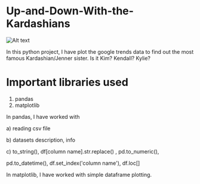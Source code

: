 # Up-and-Down-With-the-Kardashians


![Alt text](home/kjfamilytree.png?raw=true "Title")

In this python project, I have plot the google trends data to find out the most famous Kardashian/Jenner sister.
Is it Kim? Kendall? Kylie?

# Important libraries used

1. pandas
2. matplotlib

In pandas, I have worked with

   a) reading csv file
         
   b) datasets description, info
         
   c) to_string(), df[column name].str.replace() , pd.to_numeric(),
   
   pd.to_datetime(), df.set_index('column name'), df.loc[]
   
        
In matplotlib, I have worked with simple dataframe plotting.

